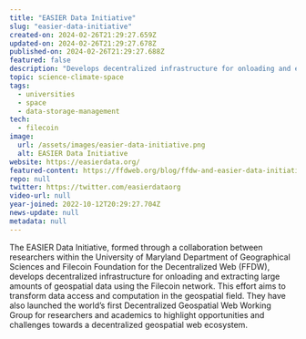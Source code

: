 ```yaml
---
title: "EASIER Data Initiative"
slug: "easier-data-initiative"
created-on: 2024-02-26T21:29:27.659Z
updated-on: 2024-02-26T21:29:27.678Z
published-on: 2024-02-26T21:29:27.688Z
featured: false
description: "Develops decentralized infrastructure for onloading and extracting large amounts of geospatial data."
topic: science-climate-space
tags:
  - universities
  - space
  - data-storage-management
tech:
  - filecoin
image:
  url: /assets/images/easier-data-initiative.png
  alt: EASIER Data Initiative
website: https://easierdata.org/
featured-content: https://ffdweb.org/blog/ffdw-and-easier-data-initiative-collaborate-to-upload-spatial-data-to-filecoin-network/
repo: null
twitter: https://twitter.com/easierdataorg
video-url: null
year-joined: 2022-10-12T20:29:27.704Z
news-update: null
metadata: null
---
```


The EASIER Data Initiative, formed through a collaboration between researchers within the University of Maryland Department of Geographical Sciences and Filecoin Foundation for the Decentralized Web (FFDW), develops decentralized infrastructure for onloading and extracting large amounts of geospatial data using the Filecoin network. This effort aims to transform data access and computation in the geospatial field. They have also launched the world’s first Decentralized Geospatial Web Working Group for researchers and academics to highlight opportunities and challenges towards a decentralized geospatial web ecosystem.
